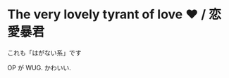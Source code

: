 # The very lovely tyrant of love ♥ / 恋愛暴君

これも「はがない系」です

OP が WUG. かわいい.

<div class="youtube" src-id="mIqLF3KfIJs"></div>
